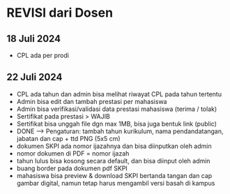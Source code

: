 # REVISI dari Dosen

## 18 Juli 2024
- CPL ada per prodi

## 22 Juli 2024
- CPL ada tahun dan admin bisa melihat riwayat CPL pada tahun tertentu
- Admin bisa edit dan tambah prestasi per mahasiswa
- Admin bisa verifikasi/validasi data prestasi mahasiswa (terima / tolak)
- Sertifikat pada prestasi > WAJIB
- Sertifikat bisa unggah file dgn max 1MB, bisa juga bentuk link (public)
- DONE --> Pengaturan: tambah tahun kurikulum, nama pendandatangan, jabatan dan cap + ttd PNG (5x5 cm)
- dokumen SKPI ada nomor ijazahnya dan bisa diinputkan oleh admin
- nomor dokumen di PDF = nomor ijazah 
- tahun lulus bisa kosong secara default, dan bisa diinput oleh admin
- buang border pada dokumen pdf SKPI
- mahasiswa bisa preview & download SKPI bertanda tangan dan cap gambar digital, namun tetap harus mengambil versi basah di kampus
